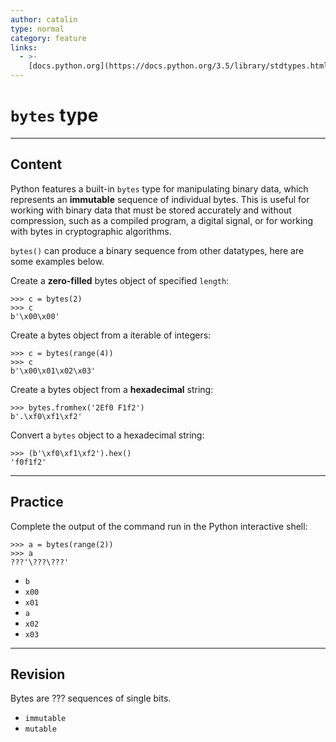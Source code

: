 ```yaml
---
author: catalin
type: normal
category: feature
links:
  - >-
    [docs.python.org](https://docs.python.org/3.5/library/stdtypes.html#bytes){website}
---
```


# `bytes` type


---

## Content

Python features a built-in `bytes` type for manipulating binary data, which represents an **immutable** sequence of individual bytes. This is useful for working with binary data that must be stored accurately and without compression, such as a compiled program, a digital signal, or for working with bytes in cryptographic algorithms.

`bytes()` can produce a binary sequence from other datatypes, here are some examples below.

Create a **zero-filled** bytes object of specified `length`:

```plain-text
>>> c = bytes(2)
>>> c
b'\x00\x00'
```

Create a bytes object from a iterable of integers:

```plain-text
>>> c = bytes(range(4))
>>> c
b'\x00\x01\x02\x03'
```

Create a bytes object from a **hexadecimal** string:

```plain-text
>>> bytes.fromhex('2Ef0 F1f2')
b'.\xf0\xf1\xf2'

```

Convert a `bytes` object to a hexadecimal string:

```plain-text
>>> (b'\xf0\xf1\xf2').hex()
'f0f1f2'
```


---

## Practice

Complete the output of the command run in the Python interactive shell:

```plain-text
>>> a = bytes(range(2))
>>> a
???'\???\???'
```

- `b`
- `x00`
- `x01`
- `a`
- `x02`   
- `x03`


---

## Revision

Bytes are ??? sequences of single bits.

- `immutable`
- `mutable`
 
